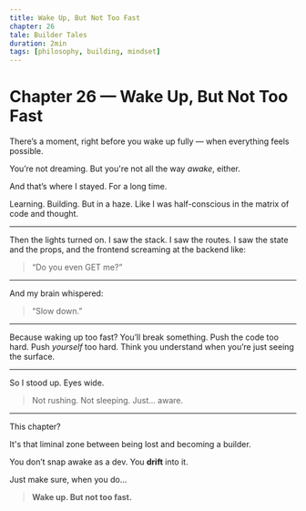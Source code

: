 ```yaml
---
title: Wake Up, But Not Too Fast
chapter: 26
tale: Builder Tales
duration: 2min
tags: [philosophy, building, mindset]
---
```


# Chapter 26 — Wake Up, But Not Too Fast

There’s a moment, right before you wake up fully —
when everything feels possible.

You’re not dreaming.
But you're not all the way *awake*, either.

And that’s where I stayed.
For a long time.

Learning.
Building.
But in a haze.
Like I was half-conscious in the matrix of code and thought.

---

Then the lights turned on.
I saw the stack.
I saw the routes.
I saw the state and the props, and the frontend screaming at the backend like:

> “Do you even GET me?”

---

And my brain whispered:

> “Slow down.”

---

Because waking up too fast?
You’ll break something.
Push the code too hard.
Push *yourself* too hard.
Think you understand when you’re just seeing the surface.

---

So I stood up.
Eyes wide.

> Not rushing.
> Not sleeping.
> Just… aware.

---

This chapter?

It's that liminal zone between being lost and becoming a builder.

You don’t snap awake as a dev.
You **drift** into it.

Just make sure, when you do…

> **Wake up. But not too fast.**
